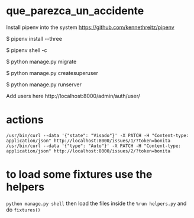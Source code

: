 # que_parezca_un_accidente

Install pipenv into the system https://github.com/kennethreitz/pipenv

$ pipenv install --three

$ pipenv shell -c

$ python manage.py migrate

$ python manage.py createsuperuser

$ python manage.py runserver

Add users here http://localhost:8000/admin/auth/user/


# actions

`/usr/bin/curl --data '{"state": "Visado"}' -X PATCH -H "Content-type: application/json" http://localhost:8000/issues/1/?token=bonita`
`/usr/bin/curl --data '{"type": "Auto"}' -X PATCH -H "Content-type: application/json" http://localhost:8000/issues/2/?token=bonita`

# to load some fixtures use the helpers

`python manage.py shell` then load the files inside the `%run helpers.py` and do `fixtures()`

